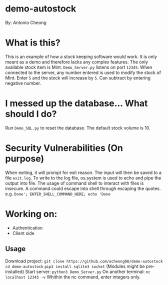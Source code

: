 # demo-autostock
By: Antonio Cheong

# What is this?
This is an example of how a stock keeping software would work. It is only meant as a demo and therefore lacks any complex features. The only available stock item
is Mint. `Demo_Server.py` listens on port `12345`. When connected to the server, any number entered is used to modify the stock of Mint. Enter `5` and the stock will
increase by `5`. Can subtract by entering negative number.
# I messed up the database... What should I do?
Run `Demo_SQL.py` to reset the database. The default stock volume is 10.
# Security Vulnerabilities (On purpose)
When exiting, it will prompt for exit reason. The input will then be saved to a file `exit.log`. To write to the log file, os.system is used to echo and pipe the 
output into file. The usage of command shell to interact with files is insecure. A command could escape into shell through escaping the quotes.
e.g. `Done'; ENTER_SHELL_COMMAND_HERE; echo 'Done`
# Working on:
- Authentication
- Client side

## **Usage**
Download project:
`git clone https://github.com/acheong08/demo-autostock`
`cd demo-autostock`
`pip3 install sqlite3 socket` (Modules might be pre-installed)
Start server:
`python3 Demo_Server.py`
On another terminal:
`nc localhost 12345 -v`
Whithin the nc command, enter integers only.
